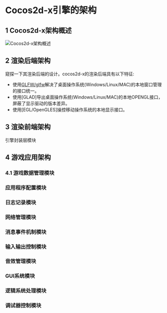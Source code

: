 # Cocos2d-x引擎的架构

## 1 Cocos2d-x架构概述

![Cocos2d-x架构概述](../images/arch-cocos2d-x.png)

## 2 渲染后端架构

窥探一下其渲染后端的设计。cocos2d-x的渲染后端具有以下特征:

- 使用[GLFW/glfw](https://github.com/glfw/glfw)解决了桌面操作系统(Windows/Linux/MAC)的本地窗口管理的接口统一。
- 使用[GLAD]导出桌面操作系统(Windows/Linux/MAC)的本地OPENGL接口，屏蔽了显示驱动的版本差异。
- 使用[EGL/OpenGLES]操控移动操作系统的本地显示接口。

## 3 渲染前端架构

引擎封装层模块

## 4 游戏应用架构

### 4.1 游戏数据管理模块

### 应用程序配置模块

### 日志记录模块

### 网络管理模块

### 消息事件机制模块

### 输入输出控制模块

### 音效管理模块

### GUI系统模块

### 逻辑系统处理模块

### 调试器控制模块